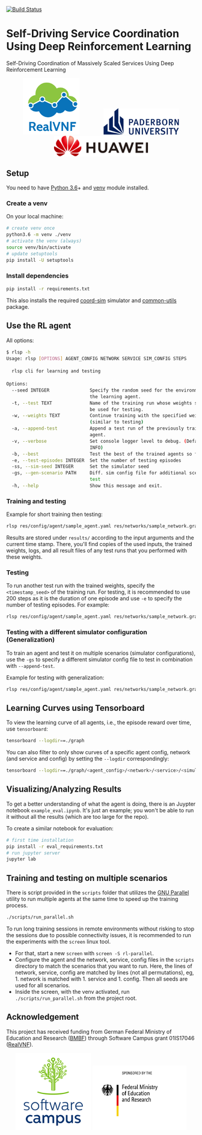 [![Build Status](https://travis-ci.com/RealVNF/deep-rl-network-service-coordination.svg?branch=master)](https://travis-ci.com/RealVNF/deep-rl-network-service-coordination)

# Self-Driving Service Coordination Using Deep Reinforcement Learning

Self-Driving Coordination of Massively Scaled Services Using Deep Reinforcement Learning

<p align="center">
  <img src="docs/realvnf_logo.png" height="150" hspace="30"/>
	<img src="docs/upb.png" width="200" hspace="30"/>
	<img src="docs/huawei_horizontal.png" width="250" hspace="30"/>
</p>

## Setup

You need to have [Python 3.6](https://www.python.org/downloads/release/)+ and [venv](https://docs.python.org/3/library/venv.html) module installed.

### Create a venv

On your local machine:

```bash
# create venv once
python3.6 -m venv ./venv
# activate the venv (always)
source venv/bin/activate
# update setuptools
pip install -U setuptools
```

### Install dependencies

```bash
pip install -r requirements.txt
```

This also installs the required [coord-sim](https://github.com/RealVNF/coord-sim/tree/cnsm2020) simulator and [common-utils](https://github.com/RealVNF/common-utils/tree/cnsm2020) package.

## Use the RL agent

All options:

```bash
$ rlsp -h
Usage: rlsp [OPTIONS] AGENT_CONFIG NETWORK SERVICE SIM_CONFIG STEPS

  rlsp cli for learning and testing

Options:
  --seed INTEGER               Specify the random seed for the environment and
                               the learning agent.
  -t, --test TEXT              Name of the training run whose weights should
                               be used for testing.
  -w, --weights TEXT           Continue training with the specified weights
                               (similar to testing)
  -a, --append-test            Append a test run of the previously trained
                               agent.
  -v, --verbose                Set console logger level to debug. (Default is
                               INFO)
  -b, --best                   Test the best of the trained agents so far.
  -e, --test-episodes INTEGER  Set the number of testing episodes
  -ss, --sim-seed INTEGER      Set the simulator seed
  -gs, --gen-scenario PATH     Diff. sim config file for additional scenario
                               test
  -h, --help                   Show this message and exit.
```

### Training and testing

Example for short training then testing:

```bash
rlsp res/config/agent/sample_agent.yaml res/networks/sample_network.graphml res/service_functions/abc.yaml res/config/simulator/sample_config.yaml 1000 --append-test
```

Results are stored under `results/` according to the input arguments and the current time stamp.
There, you'll find copies of the used inputs, the trained weights, logs, and all result files of any test runs that you performed with these weights.

### Testing

To run another test run with the trained weights, specify the `<timestamp_seed>` of the training run. For testing, it is recommended to use 200 steps as it is the duration of one episode and use `-e` to specify the number of testing episodes.
For example:

```bash
rlsp res/config/agent/sample_agent.yaml res/networks/sample_network.graphml res/service_functions/abc.yaml res/config/simulator/sample_config.yaml 200 -t <timestamp_seed> -e 1
```

### Testing with a different simulator configuration (Generalization)

To train an agent and test it on multiple scenarios (simulator configurations), use the `-gs` to specify a different simulator config file to test in combination with `--append-test`.

Example for testing with generalization:

```bash
rlsp res/config/agent/sample_agent.yaml res/networks/sample_network.graphml res/service_functions/abc.yaml res/config/simulator/sample_config.yaml 1000 --append-test -gs res/config/simulator/sample_config.yaml
```

## Learning Curves using Tensorboard

To view the learning curve of all agents, i.e., the episode reward over time, use `tensorboard`:

```bash
tensorboard --logdir==./graph
```

You can also filter to only show curves of a specific agent config, network (and service and config) by setting the `--logdir` correspondingly:

```bash
tensorboard --logdir==./graph/<agent_config>/<network>/<service>/<simulator_config>
```

## Visualizing/Analyzing Results

To get a better understanding of what the agent is doing, there is an Juypter notebook `example_eval.ipynb`.
It's just an example; you won't be able to run it without all the results (which are too large for the repo).

To create a similar notebook for evaluation:

```bash
# first time installation
pip install -r eval_requirements.txt
# run jupyter server
jupyter lab
```

## Training and testing on multiple scenarios

There is script provided in the `scripts` folder that utilizes the [GNU Parallel](https://www.gnu.org/software/parallel/) utility to run multiple agents at the same time to speed up the training process.

```bash
./scripts/run_parallel.sh
```

To run long training sessions in remote environments without risking to stop the sessions due to possible connectivity issues, it is recommended to run the experiments with the `screen` linux tool.

- For that, start a new `screen` with `screen -S rl-parallel`.
- Configure the agent and the network, service, config files in the `scripts` directory to match the scenarios that you want to run. Here, the lines of network, service, config are matched by lines (not all permutations), eg, 1. network is matched with 1. service and 1. config. Then all seeds are used for all scenarios.
- Inside the screen, with the venv activated, run `./scripts/run_parallel.sh` from the project root.

## Acknowledgement

This project has received funding from German Federal Ministry of Education and Research ([BMBF](https://www.bmbf.de/)) through Software Campus grant 01IS17046 ([RealVNF](https://realvnf.github.io/)).

<p align="center">
	<img src="docs/software_campus.png" width="200"/>
	<img src="docs/BMBF_sponsored_by.jpg" width="250"/>
</p>
